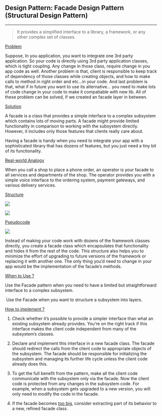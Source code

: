 ## Design Pattern: Facade Design Pattern (Structural Design Pattern)

---

> It provides a simplified interface to a library, a framework, or any other complex set of classes.

<u>Problem</u>

Suppose, In you application, you want to integrate one 3rd party application. So your code is directly using 3rd party application classes, which is tight coupling. Any change in those class, require change in you app code as well. Another problem is that, client is responsible to keep track of dependency of those classes while creating objects, and how to make calls to method in right order and etc...in your code. And last problem is that, what if in future you want to use its alternative... you need to make lots of code change in your code to make it compatiable with new lib. All of these problem can be solved, if we created an facade layer in between. 

<u>Solution</u>

A facade is a class that provides a simple interface to a complex subsystem which contains lots of moving parts. A facade might provide limited functionality in comparison to working with the subsystem directly. However, it includes only those features that clients really care about.

Having a facade is handy when you need to integrate your app with a sophisticated library that has dozens of features, but you just need a tiny bit of its functionality.

<u>Real-world Analogy</u>

When you call a shop to place a phone order, an operator is your facade to all services and departments of the shop. The operator provides you with a simple voice interface to the ordering system, payment gateways, and various delivery services.

<u>Structure</u>

![](/home/aatman/snap/marktext/9/.config/marktext/images/2024-10-20-13-47-23-image.png)

![](/home/aatman/snap/marktext/9/.config/marktext/images/2024-10-20-13-47-34-image.png)

<u>Pseudocode</u>

![](/home/aatman/snap/marktext/9/.config/marktext/images/2024-10-20-13-47-56-image.png)

Instead of making your code work with dozens of the framework classes directly, you create a facade class which encapsulates that functionality and hides it from the rest of the code. This structure also helps you to minimize the effort of upgrading to future versions of the framework or replacing it with another one. The only thing you’d need to change in your app would be the implementation of the facade’s methods.

<u>When to Use ? </u>

Use the Facade pattern when you need to have a limited but straightforward interface to a complex subsystem.

 Use the Facade when you want to structure a subsystem into layers.

<u>How to implement ?</u>

1. Check whether it’s possible to provide a simpler interface than what an existing subsystem already provides. You’re on the right track if this interface makes the client code independent from many of the subsystem’s classes.

2. Declare and implement this interface in a new facade class. The facade should redirect the calls from the client code to appropriate objects of the subsystem. The facade should be responsible for initializing the subsystem and managing its further life cycle unless the client code already does this.

3. To get the full benefit from the pattern, make all the client code communicate with the subsystem only via the facade. Now the client code is protected from any changes in the subsystem code. For example, when a subsystem gets upgraded to a new version, you will only need to modify the code in the facade.

4. If the facade becomes [too big](https://refactoring.guru/smells/large-class), consider extracting part of its behavior to a new, refined facade class.
